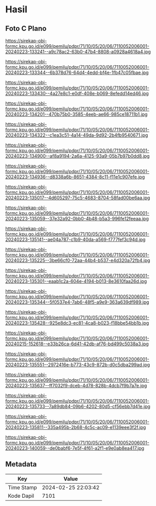 # Hasil

## Foto C Plano

https://sirekap-obj-formc.kpu.go.id/e099/pemilu/pdpr/71/10/05/20/06/7110052006001-20240223-133241--a9c78ac2-63b0-47b4-8808-a0928a4618a4.jpg

https://sirekap-obj-formc.kpu.go.id/e099/pemilu/pdpr/71/10/05/20/06/7110052006001-20240223-133344--6b378d76-64d4-4edd-bf4e-1fb47c05fbae.jpg

https://sirekap-obj-formc.kpu.go.id/e099/pemilu/pdpr/71/10/05/20/06/7110052006001-20240223-133430--4a27e8c1-e0df-408e-b069-8efedd14ed46.jpg

https://sirekap-obj-formc.kpu.go.id/e099/pemilu/pdpr/71/10/05/20/06/7110052006001-20240223-134201--470b75b0-3585-4eeb-ae66-985ce18711b1.jpg

https://sirekap-obj-formc.kpu.go.id/e099/pemilu/pdpr/71/10/05/20/06/7110052006001-20240223-134322--c1ea3c51-4a14-49da-9d92-2b4fb9540671.jpg

https://sirekap-obj-formc.kpu.go.id/e099/pemilu/pdpr/71/10/05/20/06/7110052006001-20240223-134900--af8a9194-2a6a-4125-93a9-05b7b97b0dd8.jpg

https://sirekap-obj-formc.kpu.go.id/e099/pemilu/pdpr/71/10/05/20/06/7110052006001-20240223-134936--d8338a6b-8651-4384-8c11-f11e1c907efe.jpg

https://sirekap-obj-formc.kpu.go.id/e099/pemilu/pdpr/71/10/05/20/06/7110052006001-20240223-135017--4d605297-75c5-4683-8704-58fad00be6aa.jpg

https://sirekap-obj-formc.kpu.go.id/e099/pemilu/pdpr/71/10/05/20/06/7110052006001-20240223-135059--37e32a92-0bb0-4b48-b5a3-996fe12feeaa.jpg

https://sirekap-obj-formc.kpu.go.id/e099/pemilu/pdpr/71/10/05/20/06/7110052006001-20240223-135141--ae04a787-c1b9-40da-a569-f777fef3c94d.jpg

https://sirekap-obj-formc.kpu.go.id/e099/pemilu/pdpr/71/10/05/20/06/7110052006001-20240223-135225--3be66cf0-72aa-44b4-b537-e4d320a72fb4.jpg

https://sirekap-obj-formc.kpu.go.id/e099/pemilu/pdpr/71/10/05/20/06/7110052006001-20240223-135301--eaab1c2a-604e-4194-b013-8e3610faa26d.jpg

https://sirekap-obj-formc.kpu.go.id/e099/pemilu/pdpr/71/10/05/20/06/7110052006001-20240223-135344--5f0537e4-7ab6-48f5-a9e9-363a639df989.jpg

https://sirekap-obj-formc.kpu.go.id/e099/pemilu/pdpr/71/10/05/20/06/7110052006001-20240223-135428--925e8dc3-ec81-4ca8-b023-f18bbe54bb1b.jpg

https://sirekap-obj-formc.kpu.go.id/e099/pemilu/pdpr/71/10/05/20/06/7110052006001-20240215-152618--e33b26ca-6d41-42db-af76-bd499c5038a3.jpg

https://sirekap-obj-formc.kpu.go.id/e099/pemilu/pdpr/71/10/05/20/06/7110052006001-20240223-135551--2972416e-b773-43c9-872b-d0c5dba299ad.jpg

https://sirekap-obj-formc.kpu.go.id/e099/pemilu/pdpr/71/10/05/20/06/7110052006001-20240223-135637--ff7032f9-dceb-4d78-828b-4dcb7f9b7a7e.jpg

https://sirekap-obj-formc.kpu.go.id/e099/pemilu/pdpr/71/10/05/20/06/7110052006001-20240223-135733--7a89db84-09b6-4202-80d5-cf56ebb7d41e.jpg

https://sirekap-obj-formc.kpu.go.id/e099/pemilu/pdpr/71/10/05/20/06/7110052006001-20240223-135811--335a495b-2b68-4c5c-ac09-e1139eee3f2f.jpg

https://sirekap-obj-formc.kpu.go.id/e099/pemilu/pdpr/71/10/05/20/06/7110052006001-20240223-140059--de0babf6-7e5f-4f61-a2f1-e9e0ab8ea417.jpg


## Metadata

| Key        | Value               |
| ---------- | ------------------- |
| Time Stamp | 2024-02-25 22:03:42 |
| Kode Dapil | 7101                |



